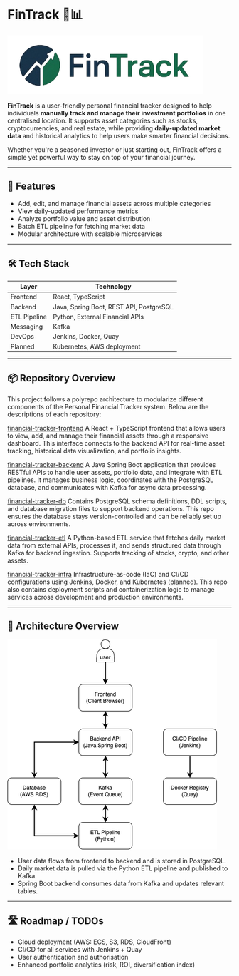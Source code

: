 # FinTrack 🧾📊

![FinTrack Logo](./asset/FinTrackLogo.png)

**FinTrack** is a user-friendly personal financial tracker designed to help individuals **manually track and manage their investment portfolios** in one centralised location. It supports asset categories such as stocks, cryptocurrencies, and real estate, while providing **daily-updated market data** and historical analytics to help users make smarter financial decisions.

Whether you're a seasoned investor or just starting out, FinTrack offers a simple yet powerful way to stay on top of your financial journey.

---

## 🚀 Features

- Add, edit, and manage financial assets across multiple categories
- View daily-updated performance metrics
- Analyze portfolio value and asset distribution
- Batch ETL pipeline for fetching market data
- Modular architecture with scalable microservices

---

## 🛠 Tech Stack

| Layer        | Technology                             |
|--------------|-----------------------------------------|
| Frontend     | React, TypeScript                      |
| Backend      | Java, Spring Boot, REST API, PostgreSQL |
| ETL Pipeline | Python, External Financial APIs         |
| Messaging    | Kafka                                   |
| DevOps       | Jenkins, Docker, Quay                   |
| Planned      | Kubernetes, AWS deployment              |

---

## 📦 Repository Overview
This project follows a polyrepo architecture to modularize different components of the Personal Financial Tracker system. Below are the descriptions of each repository:

[financial-tracker-frontend](https://github.com/fintrack-project/financial-tracker-frontend)
A React + TypeScript frontend that allows users to view, add, and manage their financial assets through a responsive dashboard. This interface connects to the backend API for real-time asset tracking, historical data visualization, and portfolio insights.

[financial-tracker-backend](https://github.com/fintrack-project/financial-tracker-backend)
A Java Spring Boot application that provides RESTful APIs to handle user assets, portfolio data, and integrate with ETL pipelines. It manages business logic, coordinates with the PostgreSQL database, and communicates with Kafka for async data processing.

[financial-tracker-db](https://github.com/fintrack-project/financial-tracker-db)
Contains PostgreSQL schema definitions, DDL scripts, and database migration files to support backend operations. This repo ensures the database stays version-controlled and can be reliably set up across environments.

[financial-tracker-etl](https://github.com/fintrack-project/financial-tracker-etl)
A Python-based ETL service that fetches daily market data from external APIs, processes it, and sends structured data through Kafka for backend ingestion. Supports tracking of stocks, crypto, and other assets.

[financial-tracker-infra](https://github.com/fintrack-project/financial-tracker-infra)
Infrastructure-as-code (IaC) and CI/CD configurations using Jenkins, Docker, and Kubernetes (planned). This repo also contains deployment scripts and containerization logic to manage services across development and production environments.

---

## 📐 Architecture Overview

![FinTrack Architecture](/profile/asset/FinTrack_Architecture.png)

- User data flows from frontend to backend and is stored in PostgreSQL.
- Daily market data is pulled via the Python ETL pipeline and published to Kafka.
- Spring Boot backend consumes data from Kafka and updates relevant tables.

---

## 🛣 Roadmap / TODOs
- Cloud deployment (AWS: ECS, S3, RDS, CloudFront)
- CI/CD for all services with Jenkins + Quay
- User authentication and authorisation
- Enhanced portfolio analytics (risk, ROI, diversification index)
